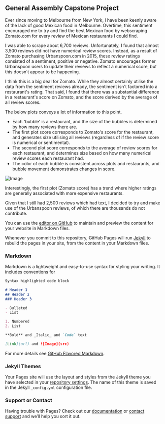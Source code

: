 ## General Assembly Capstone Project

Ever since moving to Melbourne from New York, I have been keenly aware of the lack of good Mexican food in Melbourne. Overtime, this sentiment encouraged me to try and find the best Mexican food by webscraping Zomato.com for every review of Mexican restaurants I could find.

I was able to scrape about 6,700 reviews. Unfortunately, I found that almost 3,500 reviews did not have numerical review scores. Instead, as a result of Zomato purchasing Urbanspoon.com in 2015, these review ratings consisted of a sentiment, positive or negative. Zomato encourages former Urbanspoon users to update their reviews to reflect a numerical score, but this doesn't appear to be happening. 

I think this is a big deal for Zomato. While they almost certainly utilise the data from the sentiment reviews already, the sentiment isn't factored into a restaurant's rating. That said, I found that there was a substantial difference in a restaurant's score on Zomato, and the score derived by the average of all review scores. 

The below plots conveys a lot of information to this point. 
- Each 'bubble' is a restaurant, and the size of the bubbles is determined by how many reviews there are. 
- The first plot score corresponds to Zomato's score for the restaurant, and generates size utilising all reviews (regardless of if the review score is numerical or sentimental). 
- The second plot score corresponds to the average of review scores for each restaurant, and determines size based on how many numerical review scores each restaurant had.
- The color of each bubble is consistent across plots and restaurants, and bubble movement demonstrates changes in score.

![Image](https://raw.githubusercontent.com/SeanTurner026/Zomato-and-Melbourne-Mexican-Restaurants/master/Images/subplots1.png)

Interestingly, the first plot (Zomato score) has a trend where higher ratings are generally associated with more expensive restaurants.  

Given that I still had 2,500 reviews which had text, I decided to try and make use of the Urbanspoon reviews, of which there are thousands do not contribute.



You can use the [editor on GitHub](https://github.com/SeanTurner026/Zomato-and-Melbourne-Mexican-Restaurants/edit/master/README.md) to maintain and preview the content for your website in Markdown files.

Whenever you commit to this repository, GitHub Pages will run [Jekyll](https://jekyllrb.com/) to rebuild the pages in your site, from the content in your Markdown files.

### Markdown

Markdown is a lightweight and easy-to-use syntax for styling your writing. It includes conventions for

```markdown
Syntax highlighted code block

# Header 1
## Header 2
### Header 3

- Bulleted
- List

1. Numbered
2. List

**Bold** and _Italic_ and `Code` text

[Link](url) and ![Image](src)
```

For more details see [GitHub Flavored Markdown](https://guides.github.com/features/mastering-markdown/).

### Jekyll Themes

Your Pages site will use the layout and styles from the Jekyll theme you have selected in your [repository settings](https://github.com/SeanTurner026/Zomato-and-Melbourne-Mexican-Restaurants/settings). The name of this theme is saved in the Jekyll `_config.yml` configuration file.

### Support or Contact

Having trouble with Pages? Check out our [documentation](https://help.github.com/categories/github-pages-basics/) or [contact support](https://github.com/contact) and we’ll help you sort it out.
